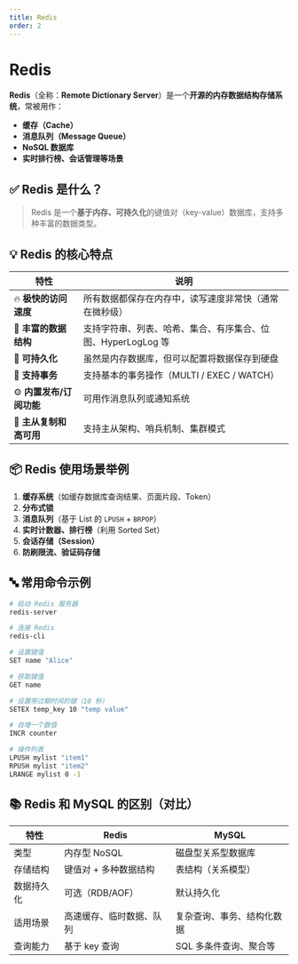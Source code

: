 ```yaml
---
title: Redis
order: 2
---
```


# Redis

**Redis**（全称：**Remote Dictionary Server**）是一个**开源的内存数据结构存储系统**，常被用作：

* **缓存（Cache）**
* **消息队列（Message Queue）**
* **NoSQL 数据库**
* **实时排行榜、会话管理等场景**

## ✅ Redis 是什么？

> Redis 是一个**基于内存、可持久化**的键值对（key-value）数据库，支持多种丰富的数据类型。

## 💡 Redis 的核心特点

| 特性               | 说明                                   |
| ---------------- | ------------------------------------ |
| 🔥 **极快的访问速度**   | 所有数据都保存在内存中，读写速度非常快（通常在微秒级）          |
| 🧠 **丰富的数据结构**   | 支持字符串、列表、哈希、集合、有序集合、位图、HyperLogLog 等 |
| 💾 **可持久化**      | 虽然是内存数据库，但可以配置将数据保存到硬盘               |
| 🧱 **支持事务**      | 支持基本的事务操作（MULTI / EXEC / WATCH）      |
| ⚙️ **内置发布/订阅功能** | 可用作消息队列或通知系统                         |
| 📡 **主从复制和高可用**  | 支持主从架构、哨兵机制、集群模式                     |

## 📦 Redis 使用场景举例

1. **缓存系统**（如缓存数据库查询结果、页面片段、Token）
2. **分布式锁**
3. **消息队列**（基于 List 的 `LPUSH` + `BRPOP`）
4. **实时计数器、排行榜**（利用 Sorted Set）
5. **会话存储（Session）**
6. **防刷限流、验证码存储**

## 🔤 常用命令示例

```bash
# 启动 Redis 服务器
redis-server

# 连接 Redis
redis-cli
```

```bash
# 设置键值
SET name "Alice"

# 获取键值
GET name

# 设置带过期时间的键（10 秒）
SETEX temp_key 10 "temp value"

# 自增一个数值
INCR counter

# 操作列表
LPUSH mylist "item1"
RPUSH mylist "item2"
LRANGE mylist 0 -1
```

## 📚 Redis 和 MySQL 的区别（对比）

| 特性    | Redis        | MySQL         |
| ----- | ------------ | ------------- |
| 类型    | 内存型 NoSQL    | 磁盘型关系型数据库     |
| 存储结构  | 键值对 + 多种数据结构 | 表结构（关系模型）     |
| 数据持久化 | 可选（RDB/AOF）  | 默认持久化         |
| 适用场景  | 高速缓存、临时数据、队列 | 复杂查询、事务、结构化数据 |
| 查询能力  | 基于 key 查询    | SQL 多条件查询、聚合等 |
